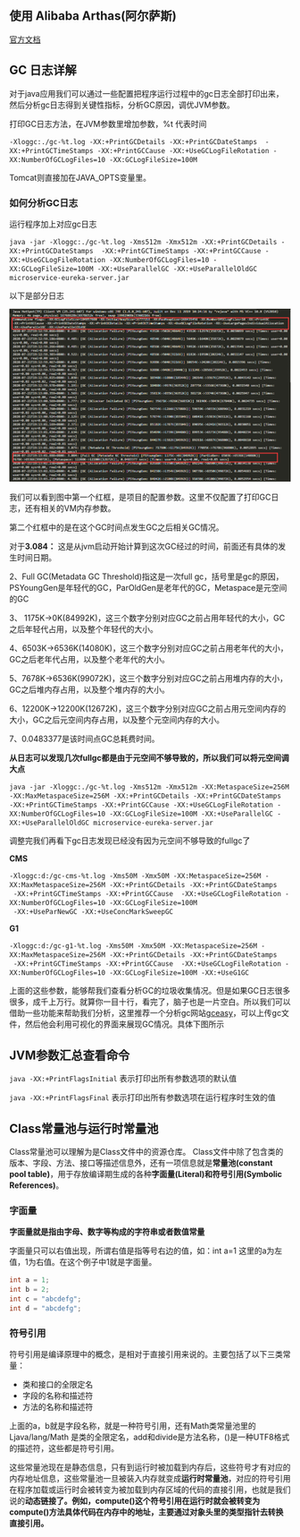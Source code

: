 ## 使用 Alibaba Arthas(阿尔萨斯)

[官方文档]( https://alibaba.github.io/arthas/)

## GC 日志详解

对于java应用我们可以通过一些配置把程序运行过程中的gc日志全部打印出来，然后分析gc日志得到关键性指标，分析GC原因，调优JVM参数。

打印GC日志方法，在JVM参数里增加参数，%t 代表时间

```shell
-Xloggc:./gc-%t.log -XX:+PrintGCDetails -XX:+PrintGCDateStamps  -XX:+PrintGCTimeStamps -XX:+PrintGCCause -XX:+UseGCLogFileRotation -XX:NumberOfGCLogFiles=10 -XX:GCLogFileSize=100M
```

 Tomcat则直接加在JAVA_OPTS变量里。 

###  **如何分析GC日志** 

 运行程序加上对应gc日志 

```shell
java -jar -Xloggc:./gc-%t.log -Xms512m -Xmx512m -XX:+PrintGCDetails -XX:+PrintGCDateStamps  -XX:+PrintGCTimeStamps -XX:+PrintGCCause -XX:+UseGCLogFileRotation -XX:NumberOfGCLogFiles=10 -XX:GCLogFileSize=100M -XX:+UseParallelGC -XX:+UseParallelOldGC microservice-eureka-server.jar
```

以下是部分日志

![](gclog.png)

我们可以看到图中第一个红框，是项目的配置参数。这里不仅配置了打印GC日志，还有相关的VM内存参数。 

第二个红框中的是在这个GC时间点发生GC之后相关GC情况。

对于**3.084：**  这是从jvm启动开始计算到这次GC经过的时间，前面还有具体的发生时间日期。 

2、Full GC(Metadata GC Threshold)指这是一次full gc，括号里是gc的原因， PSYoungGen是年轻代的GC，ParOldGen是老年代的GC，Metaspace是元空间的GC

3、 1175K->0K(84992K)，这三个数字分别对应GC之前占用年轻代的大小，GC之后年轻代占用，以及整个年轻代的大小。 

4、6503K->6536K(14080K)，这三个数字分别对应GC之前占用老年代的大小，GC之后老年代占用，以及整个老年代的大小。 

5、7678K->6536K(99072K)，这三个数字分别对应GC之前占用堆内存的大小，GC之后堆内存占用，以及整个堆内存的大小。 

6、12200K->12200K(12672K)，这三个数字分别对应GC之前占用元空间内存的大小，GC之后元空间内存占用，以及整个元空间内存的大小。 

7、0.0483377是该时间点GC总耗费时间。  

 **从日志可以发现几次fullgc都是由于元空间不够导致的，所以我们可以将元空间调大点** 

```shell
java -jar -Xloggc:./gc-%t.log -Xms512m -Xmx512m -XX:MetaspaceSize=256M -XX:MaxMetaspaceSize=256M -XX:+PrintGCDetails -XX:+PrintGCDateStamps  -XX:+PrintGCTimeStamps -XX:+PrintGCCause -XX:+UseGCLogFileRotation -XX:NumberOfGCLogFiles=10 -XX:GCLogFileSize=100M -XX:+UseParallelGC -XX:+UseParallelOldGC microservice-eureka-server.jar
```

 调整完我们再看下gc日志发现已经没有因为元空间不够导致的fullgc了 

 **CMS** 

```shell
-Xloggc:d:/gc-cms-%t.log -Xms50M -Xmx50M -XX:MetaspaceSize=256M -XX:MaxMetaspaceSize=256M -XX:+PrintGCDetails -XX:+PrintGCDateStamps  
 -XX:+PrintGCTimeStamps -XX:+PrintGCCause  -XX:+UseGCLogFileRotation -XX:NumberOfGCLogFiles=10 -XX:GCLogFileSize=100M 
 -XX:+UseParNewGC -XX:+UseConcMarkSweepGC  
```

**G1**

```shell
-Xloggc:d:/gc-g1-%t.log -Xms50M -Xmx50M -XX:MetaspaceSize=256M -XX:MaxMetaspaceSize=256M -XX:+PrintGCDetails -XX:+PrintGCDateStamps  
 -XX:+PrintGCTimeStamps -XX:+PrintGCCause  -XX:+UseGCLogFileRotation -XX:NumberOfGCLogFiles=10 -XX:GCLogFileSize=100M -XX:+UseG1GC 
```

 上面的这些参数，能够帮我们查看分析GC的垃圾收集情况。但是如果GC日志很多很多，成千上万行。就算你一目十行，看完了，脑子也是一片空白。所以我们可以借助一些功能来帮助我们分析，这里推荐一个分析gc网站[gceasy](https://gceasy.io)，可以上传gc文件，然后他会利用可视化的界面来展现GC情况。具体下图所示  

##  **JVM参数汇总查看命令** 

`java -XX:+PrintFlagsInitial` 表示打印出所有参数选项的默认值

`java -XX:+PrintFlagsFinal` 表示打印出所有参数选项在运行程序时生效的值

##  **Class常量池与运行时常量池** 

 Class常量池可以理解为是Class文件中的资源仓库。 Class文件中除了包含类的版本、字段、方法、接口等描述信息外，还有一项信息就是**常量池(constant pool table)**，用于存放编译期生成的各种**字面量(Literal)和符号引用(Symbolic References)**。 

 ###  **字面量** 

**字面量就是指由字母、数字等构成的字符串或者数值常量**

字面量只可以右值出现，所谓右值是指等号右边的值，如：int a=1 这里的a为左值，1为右值。在这个例子中1就是字面量。

```java
int a = 1;
int b = 2;
int c = "abcdefg";
int d = "abcdefg";
```

### **符号引用**

符号引用是编译原理中的概念，是相对于直接引用来说的。主要包括了以下三类常量：

- 类和接口的全限定名
- 字段的名称和描述符
- 方法的名称和描述符

上面的a，b就是字段名称，就是一种符号引用，还有Math类常量池里的 Ljava/lang/Math 是类的全限定名，add和divide是方法名称，()是一种UTF8格式的描述符，这些都是符号引用。

这些常量池现在是静态信息，只有到运行时被加载到内存后，这些符号才有对应的内存地址信息，这些常量池一旦被装入内存就变成**运行时常量池**，对应的符号引用在程序加载或运行时会被转变为被加载到内存区域的代码的直接引用，也就是我们说的**动态链接了。例如，compute()这个符号引用在运行时就会被转变为compute()方法具体代码在内存中的地址，主要通过对象头里的类型指针去转换直接引用。**
